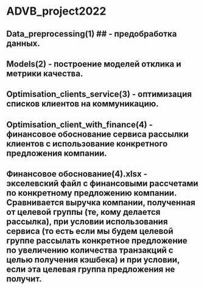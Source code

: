 # ADVB_project2022

## Data_preprocessing(1) ## - предобработка данных.

## Models(2) - построение моделей отклика и метрики качества.

## Optimisation_clients_service(3) - оптимизация списков клиентов на коммуникацию.

## Optimisation_client_with_finance(4) - финансовое обоснование сервиса рассылки клиентов с использование конкретного предложения компании.

## Финансовое обоснование(4).xlsx - экселевский файл с финансовыми рассчетами по конкретному предложению компании. Сравнивается выручка компании, полученная от целевой группы (те, кому делается рассылка), при условии использования сервиса (то есть если мы будем целевой группе рассылать конкретное предложение по увеличению количества транзакций с целью получения кэшбека) и при условии, если эта целевая группа предложения не получит.
